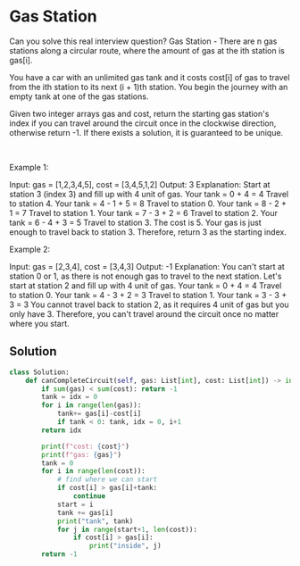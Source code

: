 # Gas Station

Can you solve this real interview question? Gas Station - There are n gas stations along a circular route, where the amount of gas at the ith station is gas[i].

You have a car with an unlimited gas tank and it costs cost[i] of gas to travel from the ith station to its next (i + 1)th station. You begin the journey with an empty tank at one of the gas stations.

Given two integer arrays gas and cost, return the starting gas station's index if you can travel around the circuit once in the clockwise direction, otherwise return -1. If there exists a solution, it is guaranteed to be unique.

 

Example 1:


Input: gas = [1,2,3,4,5], cost = [3,4,5,1,2]
Output: 3
Explanation:
Start at station 3 (index 3) and fill up with 4 unit of gas. Your tank = 0 + 4 = 4
Travel to station 4. Your tank = 4 - 1 + 5 = 8
Travel to station 0. Your tank = 8 - 2 + 1 = 7
Travel to station 1. Your tank = 7 - 3 + 2 = 6
Travel to station 2. Your tank = 6 - 4 + 3 = 5
Travel to station 3. The cost is 5. Your gas is just enough to travel back to station 3.
Therefore, return 3 as the starting index.


Example 2:


Input: gas = [2,3,4], cost = [3,4,3]
Output: -1
Explanation:
You can't start at station 0 or 1, as there is not enough gas to travel to the next station.
Let's start at station 2 and fill up with 4 unit of gas. Your tank = 0 + 4 = 4
Travel to station 0. Your tank = 4 - 3 + 2 = 3
Travel to station 1. Your tank = 3 - 3 + 3 = 3
You cannot travel back to station 2, as it requires 4 unit of gas but you only have 3.
Therefore, you can't travel around the circuit once no matter where you start.

## Solution
```py
class Solution:
    def canCompleteCircuit(self, gas: List[int], cost: List[int]) -> int:
        if sum(gas) < sum(cost): return -1
        tank = idx = 0
        for i in range(len(gas)):
            tank+= gas[i]-cost[i] 
            if tank < 0: tank, idx = 0, i+1
        return idx 

        print(f"cost: {cost}")
        print(f"gas: {gas}")
        tank = 0
        for i in range(len(cost)):
            # find where we can start
            if cost[i] > gas[i]+tank:
                continue
            start = i    
            tank += gas[i]
            print("tank", tank)
            for j in range(start+1, len(cost)):
                if cost[i] > gas[i]:
                    print("inside", j)
        return -1
```
